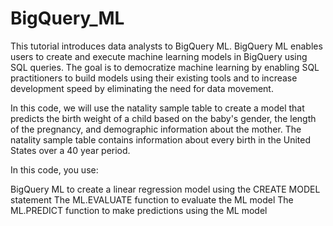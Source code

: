 # BigQuery_ML

This tutorial introduces data analysts to BigQuery ML. BigQuery ML enables users to create and execute machine learning models in BigQuery using SQL queries. The goal is to democratize machine learning by enabling SQL practitioners to build models using their existing tools and to increase development speed by eliminating the need for data movement.

In this code, we will use the natality sample table to create a model that predicts the birth weight of a child based on the baby's gender, the length of the pregnancy, and demographic information about the mother. The natality sample table contains information about every birth in the United States over a 40 year period.

In this code, you use:

BigQuery ML to create a linear regression model using the CREATE MODEL statement
The ML.EVALUATE function to evaluate the ML model
The ML.PREDICT function to make predictions using the ML model
